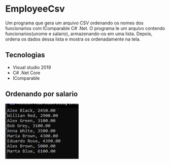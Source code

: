 # EmployeeCsv
Um programa que gera um arquivo CSV ordenando os nomes dos funcionarios com IComparable C# .Net. O programa le um arquivo contendo funcionarios(unome e salario), armazenando-os em uma lista. Depois, ordena os dados dessa lista e mostra os ordenadamente na tela.

## Tecnologias
- Visual studio 2019
- C# .Net Core
- IComparable

## Ordenando por salario
![](https://github.com/DiegoLins10/EmployeeCsv/blob/master/EmployeeCsv/salary.png)



